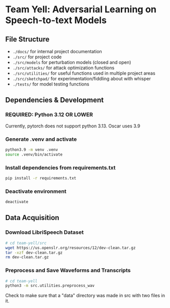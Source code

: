 # Team Yell: Adversarial Learning on Speech-to-text Models

## File Structure

- `./docs/` for internal project documentation
- `./src/` for project code
- `./src/models` for perturbation models (closed and open)
- `./src/attacks/` for attack optimization functions
- `./src/utilities/` for useful functions used in multiple project areas
- `./src/sketchpad/` for experimentation/fiddling about with whisper
- `./tests/` for model testing functions

## Dependencies & Development

### REQUIRED: Python 3.12 OR LOWER

Currently, pytorch does not support python 3.13. Oscar uses 3.9

### Generate .venv and activate

```bash
python3.9 -m venv .venv
source .venv/bin/activate
```

### Install dependencies from requirements.txt

```bash
pip install -r requirements.txt
```

### Deactivate environment

```bash
deactivate
```

## Data Acquisition

### Download LibriSpeech Dataset

```bash
# cd team-yell/src
wget https://us.openslr.org/resources/12/dev-clean.tar.gz
tar -xzf dev-clean.tar.gz
rm dev-clean.tar.gz
```

### Preprocess and Save Waveforms and Transcripts
```bash
# cd team-yell
python3 -m src.utilities.preprocess_wav
```
Check to make sure that a "data" directory was made in src with two files in it.

